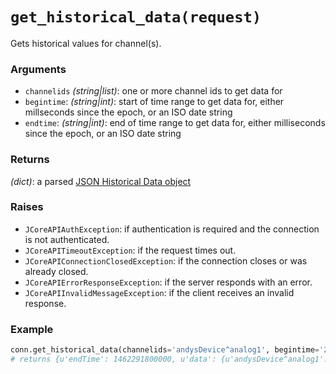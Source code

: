 # `get_historical_data(request)`

Gets historical values for channel(s).

### Arguments

* `channelids` *(string|list)*: one or more channel ids to get data for
* `begintime`: *(string|int)*: start of time range to get data for, either millseconds since the epoch,
  or an ISO date string
* `endtime`:   *(string|int)*: end of time range to get data for, either milliseconds since the epoch,
  or an ISO date string

### Returns

*(dict)*: a parsed [JSON Historical Data object](../schema/historicalData.md)

### Raises

* `JCoreAPIAuthException`: if authentication is required and the connection is not authenticated.
* `JCoreAPITimeoutException`: if the request times out.
* `JCoreAPIConnectionClosedException`: if the connection closes or was already closed.
* `JCoreAPIErrorResponseException`: if the server responds with an error.
* `JCoreAPIInvalidMessageException`: if the client receives an invalid response.


### Example

```py
conn.get_historical_data(channelids='andysDevice^analog1', begintime='2016-05-03T15:50:00.000Z', endtime='2016-05-03T16:10:00.000Z')
# returns {u'endTime': 1462291800000, u'data': {u'andysDevice^analog1': {u't': [1462290600329, 1462290610506, 1462290620691, 1462290630874, 1462290641071, 1462290651071, 1462290661258, 1462290671430, 1462290681625, 1462290691825, 1462290702008, 1462290712166, 1462290722344, 1462290732531, 1462290742726, 1462290752909, 1462290762909, 1462290763109, 1462290773308, 1462290783496, 1462290793694, 1462290803836, 1462290813988, 1462290824002, 1462290834167, 1462290844361, 1462290854362, 1462290864560, 1462290874757, 1462290884943, 1462290895139, 1462290905308, 1462290915485, 1462290925485, 1462290925685, 1462290935686, 1462290935886, 1462290945890, 1462290956078, 1462290966270, 1462290976440, 1462290986440, 1462290996444, 1462291006632, 1462291016632, 1462291026642, 1462291036645, 1462291046842, 1462291057016, 1462291067041, 1462291077062, 1462291087262, 1462291097436, 1462291107602, 1462291117608, 1462291127612, 1462291137797, 1462291147987, 1462291158149, 1462291168319, 1462291178519, 1462291188709, 1462291198909, 1462291209089, 1462291219099, 1462291229293, 1462291239294, 1462291249294, 1462291259473, 1462291269669, 1462291279677, 1462291289859, 1462291299863, 1462291310049, 1462291320236, 1462291330241, 1462291340440, 1462291350634, 1462291360634, 1462291370640, 1462291380841, 1462291390843, 1462291401040, 1462291411047, 1462291421247, 1462291431263, 1462291441280, 1462291451289, 1462291461475, 1462291471672, 1462291481869, 1462291491871, 1462291502048, 1462291512060, 1462291522070, 1462291532087, 1462291542097, 1462291552294, 1462291562488, 1462291572488, 1462291572689, 1462291582698, 1462291592699, 1462291592901, 1462291603100, 1462291613260, 1462291623456, 1462291633643, 1462291643828, 1462291654013, 1462291664210, 1462291674390, 1462291684416, 1462291694604, 1462291704777, 1462291714978, 1462291725173, 1462291735363, 1462291745556, 1462291755756, 1462291765957, 1462291776135, 1462291786327, 1462291796524], u'v': [2.57063566, 4.6942725130000005, 4.535189134, 2.260044301, 0.21468657100000002, 0.492451201, 2.8105232950000003, 4.7927527, 4.391256553000001, 2.0151064, 0.128832049, 0.6742607770000001, 3.0882879250000004, 4.881132355, 4.196821312, 1.7423920360000003, 0.064960713, 0.054133925, 0.8888970820000001, 3.3736279540000003, 4.939210414000001, 3.9771347410000004, 1.4823033370000003, 0.016240167, 1.0656563920000002, 3.578163727, 4.956886345, 3.8231016280000003, 1.3030188940000003, 0.0027066819999999985, 1.2777675640000001, 3.792800032, 4.959411478000001, 3.6135155890000004, 3.568063195, 1.095957988, 1.053030727, 0.013533470000000002, 1.4974541350000001, 3.9973358050000005, 4.934160148, 3.3887787520000003, 0.9393997420000001, 0.04060044, 1.6312861840000001, 4.0730897950000005, 4.926584749000001, 3.2902985650000005, 0.8257687570000001, 0.062254015999999995, 1.7348166370000002, 4.194296179, 4.883657488000001, 3.10091359, 0.7146629050000001, 0.100147774, 1.9191513460000003, 4.325603095, 4.830629695000001, 2.919104014, 0.5581046590000001, 0.194485507, 2.2044913750000004, 4.502362405, 4.739724907, 2.6691158470000005, 0.436898275, 0.25508869900000003, 2.3484239560000004, 4.588216927, 4.671546316000001, 2.522658133, 0.358619152, 0.34599348700000004, 2.5479094630000003, 4.6614457840000005, 4.573066129000001, 2.320647493, 0.262664098, 0.429322876, 2.704467709, 4.732149508, 4.484686474, 2.2145919070000004, 0.19701064000000001, 0.522752797, 2.818098694, 4.777601902000001, 4.413982750000001, 2.0555085280000003, 0.141457714, 0.6237581170000001, 3.0125339350000004, 4.845780493, 4.315502563000001, 1.9494529420000002, 0.12125665, 0.6969869740000001, 3.123639787, 4.878607222, 4.891232887, 4.201871578, 1.7954198290000003, 1.7449171690000003, 0.054133925, 0.87879655, 3.363527422, 4.939210414000001, 3.9771347410000004, 1.4747279380000002, 0.010826773000000001, 1.1136339190000002, 3.5907893920000005, 4.9619366110000005, 3.7751241010000003, 1.2525162340000002, 0.0027066819999999985, 1.3307953570000002, 3.8483529580000004, 4.954361212, 3.5049348700000005, 1.002528067, 0.027066955, 1.6035097210000002]}}, u'beginTime': 1462290600000}
```